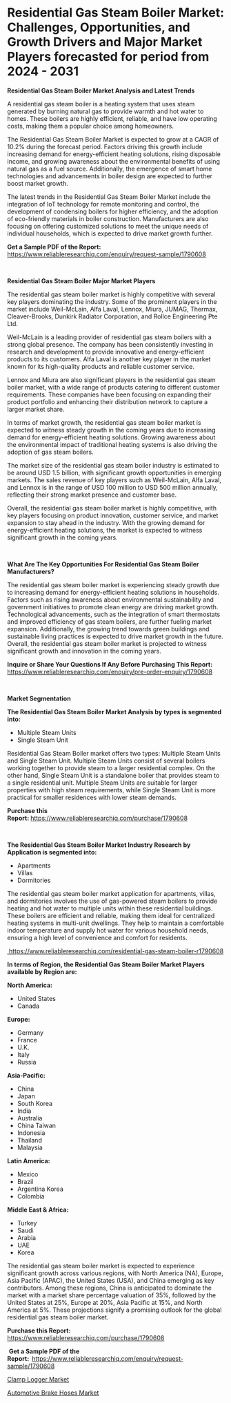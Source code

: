 <p><h1>Residential Gas Steam Boiler Market: Challenges, Opportunities, and Growth Drivers and Major Market Players forecasted for period from 2024 - 2031</h1></p><p><strong>Residential Gas Steam Boiler Market Analysis and Latest Trends</strong></p>
<p><p>A residential gas steam boiler is a heating system that uses steam generated by burning natural gas to provide warmth and hot water to homes. These boilers are highly efficient, reliable, and have low operating costs, making them a popular choice among homeowners.</p><p>The Residential Gas Steam Boiler Market is expected to grow at a CAGR of 10.2% during the forecast period. Factors driving this growth include increasing demand for energy-efficient heating solutions, rising disposable income, and growing awareness about the environmental benefits of using natural gas as a fuel source. Additionally, the emergence of smart home technologies and advancements in boiler design are expected to further boost market growth.</p><p>The latest trends in the Residential Gas Steam Boiler Market include the integration of IoT technology for remote monitoring and control, the development of condensing boilers for higher efficiency, and the adoption of eco-friendly materials in boiler construction. Manufacturers are also focusing on offering customized solutions to meet the unique needs of individual households, which is expected to drive market growth further.</p></p>
<p><strong>Get a Sample PDF of the Report:&nbsp;</strong> <a href="https://www.reliableresearchiq.com/enquiry/request-sample/1790608">https://www.reliableresearchiq.com/enquiry/request-sample/1790608</a></p>
<p>&nbsp;</p>
<p><strong>Residential Gas Steam Boiler Major Market Players</strong></p>
<p><p>The residential gas steam boiler market is highly competitive with several key players dominating the industry. Some of the prominent players in the market include Weil-McLain, Alfa Laval, Lennox, Miura, JUMAG, Thermax, Cleaver-Brooks, Dunkirk Radiator Corporation, and Rollce Engineering Pte Ltd.</p><p>Weil-McLain is a leading provider of residential gas steam boilers with a strong global presence. The company has been consistently investing in research and development to provide innovative and energy-efficient products to its customers. Alfa Laval is another key player in the market known for its high-quality products and reliable customer service.</p><p>Lennox and Miura are also significant players in the residential gas steam boiler market, with a wide range of products catering to different customer requirements. These companies have been focusing on expanding their product portfolio and enhancing their distribution network to capture a larger market share.</p><p>In terms of market growth, the residential gas steam boiler market is expected to witness steady growth in the coming years due to increasing demand for energy-efficient heating solutions. Growing awareness about the environmental impact of traditional heating systems is also driving the adoption of gas steam boilers.</p><p>The market size of the residential gas steam boiler industry is estimated to be around USD 1.5 billion, with significant growth opportunities in emerging markets. The sales revenue of key players such as Weil-McLain, Alfa Laval, and Lennox is in the range of USD 100 million to USD 500 million annually, reflecting their strong market presence and customer base.</p><p>Overall, the residential gas steam boiler market is highly competitive, with key players focusing on product innovation, customer service, and market expansion to stay ahead in the industry. With the growing demand for energy-efficient heating solutions, the market is expected to witness significant growth in the coming years.</p></p>
<p>&nbsp;</p>
<p><strong>What Are The Key Opportunities For Residential Gas Steam Boiler Manufacturers?</strong></p>
<p><p>The residential gas steam boiler market is experiencing steady growth due to increasing demand for energy-efficient heating solutions in households. Factors such as rising awareness about environmental sustainability and government initiatives to promote clean energy are driving market growth. Technological advancements, such as the integration of smart thermostats and improved efficiency of gas steam boilers, are further fueling market expansion. Additionally, the growing trend towards green buildings and sustainable living practices is expected to drive market growth in the future. Overall, the residential gas steam boiler market is projected to witness significant growth and innovation in the coming years.</p></p>
<p><strong>Inquire or Share Your Questions If Any Before Purchasing This Report:</strong> <a href="https://www.reliableresearchiq.com/enquiry/pre-order-enquiry/1790608">https://www.reliableresearchiq.com/enquiry/pre-order-enquiry/1790608</a></p>
<p>&nbsp;</p>
<p><strong>Market Segmentation</strong></p>
<p><strong>The Residential Gas Steam Boiler Market Analysis by types is segmented into:</strong></p>
<p><ul><li>Multiple Steam Units</li><li>Single Steam Unit</li></ul></p>
<p><p>Residential Gas Steam Boiler market offers two types: Multiple Steam Units and Single Steam Unit. Multiple Steam Units consist of several boilers working together to provide steam to a larger residential complex. On the other hand, Single Steam Unit is a standalone boiler that provides steam to a single residential unit. Multiple Steam Units are suitable for larger properties with high steam requirements, while Single Steam Unit is more practical for smaller residences with lower steam demands.</p></p>
<p><strong>Purchase this Report:&nbsp;</strong><a href="https://www.reliableresearchiq.com/purchase/1790608">https://www.reliableresearchiq.com/purchase/1790608</a></p>
<p>&nbsp;</p>
<p><strong>The Residential Gas Steam Boiler Market Industry Research by Application is segmented into:</strong></p>
<p><ul><li>Apartments</li><li>Villas</li><li>Dormitories</li></ul></p>
<p><p>The residential gas steam boiler market application for apartments, villas, and dormitories involves the use of gas-powered steam boilers to provide heating and hot water to multiple units within these residential buildings. These boilers are efficient and reliable, making them ideal for centralized heating systems in multi-unit dwellings. They help to maintain a comfortable indoor temperature and supply hot water for various household needs, ensuring a high level of convenience and comfort for residents.</p></p>
<p><a href="https://www.reliableresearchiq.com/residential-gas-steam-boiler-r1790608">&nbsp;https://www.reliableresearchiq.com/residential-gas-steam-boiler-r1790608</a></p>
<p><strong>In terms of Region, the Residential Gas Steam Boiler Market Players available by Region are:</strong></p>
<p>
    <p> <strong> North America: </strong>
        <ul>
            <li>United States</li>
            <li>Canada</li>
        </ul>
        </p> 
    <p> <strong> Europe: </strong>
        <ul>
            <li>Germany</li>
            <li>France</li>
            <li>U.K.</li>
            <li>Italy</li>
            <li>Russia</li>
        </ul>
        </p> 
    <p> <strong> Asia-Pacific: </strong>
        <ul>
            <li>China</li>
            <li>Japan</li>
            <li>South Korea</li>
            <li>India</li>
            <li>Australia</li>
            <li>China Taiwan</li>
            <li>Indonesia</li>
            <li>Thailand</li>
            <li>Malaysia</li>
        </ul>
        </p> 
    <p> <strong> Latin America: </strong>
        <ul>
            <li>Mexico</li>
            <li>Brazil</li>
            <li>Argentina Korea</li>
            <li>Colombia</li>
        </ul>
        </p> 
    <p> <strong> Middle East & Africa: </strong>
        <ul>
            <li>Turkey</li>
            <li>Saudi</li>
            <li>Arabia</li>
            <li>UAE</li>
            <li>Korea</li>
        </ul>
    </p>
    </p>
<p><p>The residential gas steam boiler market is expected to experience significant growth across various regions, with North America (NA), Europe, Asia Pacific (APAC), the United States (USA), and China emerging as key contributors. Among these regions, China is anticipated to dominate the market with a market share percentage valuation of 35%, followed by the United States at 25%, Europe at 20%, Asia Pacific at 15%, and North America at 5%. These projections signify a promising outlook for the global residential gas steam boiler market.</p></p>
<p><strong>Purchase this Report: </strong><a href="https://www.reliableresearchiq.com/purchase/1790608">https://www.reliableresearchiq.com/purchase/1790608</a></p>
<p>&nbsp;<strong>Get a Sample PDF of the Report:&nbsp;&nbsp;</strong><a href="https://www.reliableresearchiq.com/enquiry/request-sample/1790608">https://www.reliableresearchiq.com/enquiry/request-sample/1790608</a></p>
<p><strong></strong></p>
<p><p><a href="https://github.com/arabintang013/Market-Research-Report-List-1/blob/main/clamp-logger-market.md">Clamp Logger Market</a></p><p><a href="https://github.com/FredaSauer/Market-Research-Report-List-1/blob/main/automotive-brake-hoses-market.md">Automotive Brake Hoses Market</a></p></p>